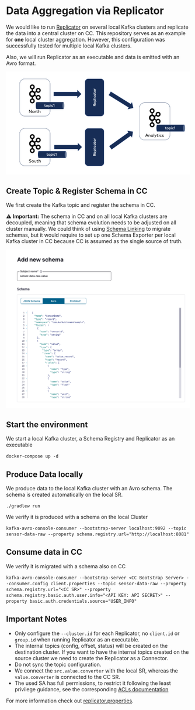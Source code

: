 # Data Aggregation via Replicator

We would like to run [Replicator](https://docs.confluent.io/platform/current/multi-dc-deployments/replicator/index.html) on several local Kafka clusters and replicate the data
into a central cluster on CC.
This repository serves as an example for **one** local cluster aggregation. 
However, this configuration was successfully tested for multiple local
Kafka clusters.

Also, we will run Replicator as an executable and data is emitted 
with an Avro format.

![](./images/dataAggregation.png)

## Create Topic & Register Schema in CC

We first create the Kafka topic and register the schema in CC.

:warning: **Important:** The schema in CC and on all local Kafka clusters are decoupled,
meaning that schema evolution needs to be adjusted on all cluster manually.
We could think of using [Schema Linking](https://docs.confluent.io/platform/current/schema-registry/schema-linking-cp.html) to 
migrate schemas, but it would require to set up one
Schema Exporter per local Kafka cluster in CC because CC is assumed as the single
source of truth.

![](./images/schemaCreation.png)

## Start the environment
We start a local Kafka cluster, a Schema Registry and Replicator as an executable
```
docker-compose up -d
```

## Produce Data locally
We produce data to the local Kafka cluster with an Avro schema.
The schema is created automatically on the local SR.

```
./gradlew run
```

We verify it is produced with a schema on the local Cluster
```shell
kafka-avro-console-consumer --bootstrap-server localhost:9092 --topic sensor-data-raw --property schema.registry.url="http://localhost:8081"
```

## Consume data in CC

We verify it is migrated with a schema also on CC

```shell
kafka-avro-console-consumer --bootstrap-server <CC Bootstrap Server> --consumer.config client.properties --topic sensor-data-raw --property schema.registry.url="<CC SR>" --property schema.registry.basic.auth.user.info="<API KEY: API SECRET>" --property basic.auth.credentials.source="USER_INFO"
```


## Important Notes

* Only configure the `--cluster.id` for each Replicator, no `client.id` or `group.id` when running Replicator as an executable.
* The internal topics (config, offset, status) will be created on the destination cluster. If you want to have the internal topics created on the source cluster we need to create the Replicator
  as a Connector.
* Do not sync the topic configuration.
* We connect the `src.value.converter` with the local SR, whereas the `value.converter` is connected to the CC SR.
* The used SA has full permissions, to restrict it following the least privilege guidance, see the corresponding [ACLs documentation](https://docs.confluent.io/platform/current/multi-dc-deployments/replicator/index.html#acls-to-write-to-the-destination-cluster)

For more information check out [replicator.properties](./Replicator/replicator.properties).
